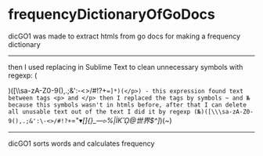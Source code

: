 # frequencyDictionaryOfGoDocs

dicGO1 was made to extract htmls from go docs for making a frequency dictionary
****
then I used replacing in Sublime Text to clean unnecessary symbols with regexp:
  (<p>)([\\\sa-zA-Z0-9(),.;&':\-<>/#!?+`=]*)(</p>) - this expression found text between tags <p> and </p>
  then I replaced the tags by symbols ~ and № because this symbols wasn't in htmls before,
  after that I can delete all unusable text out of the text
I did it by regexp (№)([\\\sa-zA-Z0-9(),.;&':\-<>/#!?+`="▾*\[\]{}_—▹%|İKᾭ@世界$\^]*)(~) 
****
dicGO1 sorts words and calculates frequency
